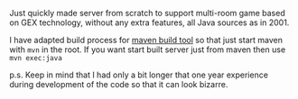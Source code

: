Just quickly made server from scratch to support multi-room game based on GEX technology, without any extra features,
all Java sources as in 2001.

I have adapted build process for [maven build tool](https://maven.apache.org/) so that just start maven with `mvn` in
the root. If you want start built server just from maven then use `mvn exec:java`

p.s. Keep in mind that I had only a bit longer that one year experience during development of the code so that it can
look bizarre.